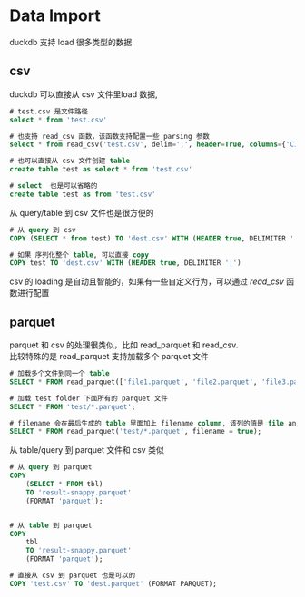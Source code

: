 # Data Import
duckdb 支持 load 很多类型的数据

## csv
duckdb 可以直接从 csv 文件里load 数据, 
```sql
# test.csv 是文件路径
select * from 'test.csv'

# 也支持 read_csv 函数，该函数支持配置一些 parsing 参数
select * from read_csv('test.csv', delim=',', header=True, columns={'C1': 'Date', 'C2': 'VARCHAR'})

# 也可以直接从 csv 文件创建 table
create table test as select * from 'test.csv'

# select  也是可以省略的
create table test as from 'test.csv'

```
从 query/table 到 csv 文件也是很方便的
```sql
# 从 query 到 csv
COPY (SELECT * from test) TO 'dest.csv' WITH (HEADER true, DELIMITER '|')

# 如果 序列化整个 table, 可以直接 copy
COPY test TO 'dest.csv' WITH (HEADER true, DELIMITER '|')
```
csv 的 loading 是自动且智能的，如果有一些自定义行为，可以通过 *read_csv* 函数进行配置

## parquet
parquet 和 csv 的处理很类似，比如 read_parquet 和 read_csv.  
比较特殊的是 read_parquet 支持加载多个 parquet 文件
```sql
# 加载多个文件到同一个 table
SELECT * FROM read_parquet(['file1.parquet', 'file2.parquet', 'file3.parquet']);

# 加载 test folder 下面所有的 parquet 文件
SELECT * FROM 'test/*.parquet';

# filename 会在最后生成的 table 里面加上 filename column, 该列的值是 file anme
SELECT * FROM read_parquet('test/*.parquet', filename = true);
```
从 table/query 到 parquet 文件和 csv 类似
```sql
# 从 query 到 parquet
COPY
    (SELECT * FROM tbl)
    TO 'result-snappy.parquet'
    (FORMAT 'parquet');


# 从 table 到 parquet
COPY
    tbl
    TO 'result-snappy.parquet'
    (FORMAT 'parquet');

# 直接从 csv 到 parquet 也是可以的
COPY 'test.csv' TO 'dest.parquet' (FORMAT PARQUET);
```